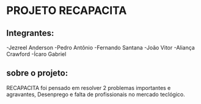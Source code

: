 # PROJETO RECAPACITA
## Integrantes:
-Jezreel Anderson
-Pedro Antônio
-Fernando Santana
-João Vitor
-Aliança Crawford
-Ícaro Gabriel

## sobre o projeto:
RECAPACITA foi pensado em resolver 2 problemas importantes e agravantes,
Desenprego e falta de profissionais no mercado teclógico.

